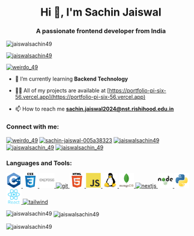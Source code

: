 <h1 align="center">Hi 👋, I'm Sachin Jaiswal</h1>
<h3 align="center">A passionate frontend developer from India</h3>

<p align="left"> <img src="https://komarev.com/ghpvc/?username=jaiswalsachin49&label=Profile%20views&color=0e75b6&style=flat" alt="jaiswalsachin49" /> </p>

<p align="left"> <a href="https://github.com/ryo-ma/github-profile-trophy"><img src="https://github-profile-trophy.vercel.app/?username=jaiswalsachin49" alt="jaiswalsachin49" /></a> </p>

<p align="left"> <a href="https://twitter.com/weirdo_49" target="blank"><img src="https://img.shields.io/twitter/follow/weirdo_49?logo=twitter&style=for-the-badge" alt="weirdo_49" /></a> </p>

- 🌱 I’m currently learning **Backend Technology**

- 👨‍💻 All of my projects are available at [https://portfolio-pi-six-56.vercel.app](https://portfolio-pi-six-56.vercel.app)

- 📫 How to reach me **sachin.jaiswal2024@nst.rishihood.edu.in**

<h3 align="left">Connect with me:</h3>
<p align="left">
<a href="https://twitter.com/weirdo_49" target="blank"><img align="center" src="https://raw.githubusercontent.com/rahuldkjain/github-profile-readme-generator/master/src/images/icons/Social/twitter.svg" alt="weirdo_49" height="30" width="40" /></a>
<a href="https://linkedin.com/in/sachin-jaiswal-005a38323" target="blank"><img align="center" src="https://raw.githubusercontent.com/rahuldkjain/github-profile-readme-generator/master/src/images/icons/Social/linked-in-alt.svg" alt="sachin-jaiswal-005a38323" height="30" width="40" /></a>
<a href="https://www.codechef.com/users/jaiswalsachin49" target="blank"><img align="center" src="https://cdn.jsdelivr.net/npm/simple-icons@3.1.0/icons/codechef.svg" alt="jaiswalsachin49" height="30" width="40" /></a>
<a href="https://codeforces.com/profile/jaiswalsachin_49" target="blank"><img align="center" src="https://raw.githubusercontent.com/rahuldkjain/github-profile-readme-generator/master/src/images/icons/Social/codeforces.svg" alt="jaiswalsachin_49" height="30" width="40" /></a>
<a href="https://www.leetcode.com/jaiswalsachin_49" target="blank"><img align="center" src="https://raw.githubusercontent.com/rahuldkjain/github-profile-readme-generator/master/src/images/icons/Social/leet-code.svg" alt="jaiswalsachin_49" height="30" width="40" /></a>
</p>

<h3 align="left">Languages and Tools:</h3>
<p align="left"> <a href="https://www.w3schools.com/cpp/" target="_blank" rel="noreferrer"> <img src="https://raw.githubusercontent.com/devicons/devicon/master/icons/cplusplus/cplusplus-original.svg" alt="cplusplus" width="40" height="40"/> </a> <a href="https://www.w3schools.com/css/" target="_blank" rel="noreferrer"> <img src="https://raw.githubusercontent.com/devicons/devicon/master/icons/css3/css3-original-wordmark.svg" alt="css3" width="40" height="40"/> </a> <a href="https://expressjs.com" target="_blank" rel="noreferrer"> <img src="https://raw.githubusercontent.com/devicons/devicon/master/icons/express/express-original-wordmark.svg" alt="express" width="40" height="40"/> </a> <a href="https://git-scm.com/" target="_blank" rel="noreferrer"> <img src="https://www.vectorlogo.zone/logos/git-scm/git-scm-icon.svg" alt="git" width="40" height="40"/> </a> <a href="https://www.w3.org/html/" target="_blank" rel="noreferrer"> <img src="https://raw.githubusercontent.com/devicons/devicon/master/icons/html5/html5-original-wordmark.svg" alt="html5" width="40" height="40"/> </a> <a href="https://developer.mozilla.org/en-US/docs/Web/JavaScript" target="_blank" rel="noreferrer"> <img src="https://raw.githubusercontent.com/devicons/devicon/master/icons/javascript/javascript-original.svg" alt="javascript" width="40" height="40"/> </a> <a href="https://www.linux.org/" target="_blank" rel="noreferrer"> <img src="https://raw.githubusercontent.com/devicons/devicon/master/icons/linux/linux-original.svg" alt="linux" width="40" height="40"/> </a> <a href="https://www.mongodb.com/" target="_blank" rel="noreferrer"> <img src="https://raw.githubusercontent.com/devicons/devicon/master/icons/mongodb/mongodb-original-wordmark.svg" alt="mongodb" width="40" height="40"/> </a> <a href="https://nextjs.org/" target="_blank" rel="noreferrer"> <img src="https://cdn.worldvectorlogo.com/logos/nextjs-2.svg" alt="nextjs" width="40" height="40"/> </a> <a href="https://nodejs.org" target="_blank" rel="noreferrer"> <img src="https://raw.githubusercontent.com/devicons/devicon/master/icons/nodejs/nodejs-original-wordmark.svg" alt="nodejs" width="40" height="40"/> </a> <a href="https://www.python.org" target="_blank" rel="noreferrer"> <img src="https://raw.githubusercontent.com/devicons/devicon/master/icons/python/python-original.svg" alt="python" width="40" height="40"/> </a> <a href="https://reactjs.org/" target="_blank" rel="noreferrer"> <img src="https://raw.githubusercontent.com/devicons/devicon/master/icons/react/react-original-wordmark.svg" alt="react" width="40" height="40"/> </a> <a href="https://tailwindcss.com/" target="_blank" rel="noreferrer"> <img src="https://www.vectorlogo.zone/logos/tailwindcss/tailwindcss-icon.svg" alt="tailwind" width="40" height="40"/> </a> </p>

<p><img align="left" src="https://github-readme-stats.vercel.app/api/top-langs?username=jaiswalsachin49&show_icons=true&locale=en&layout=compact" alt="jaiswalsachin49" /></p>

<p>&nbsp;<img align="center" src="https://github-readme-stats.vercel.app/api?username=jaiswalsachin49&show_icons=true&locale=en" alt="jaiswalsachin49" /></p>

<p><img align="center" src="https://github-readme-streak-stats.herokuapp.com/?user=jaiswalsachin49&" alt="jaiswalsachin49" /></p>
